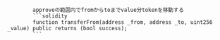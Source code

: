 
            approveの範囲内でfromからtoまでvalue分tokenを移動する
            ```solidity
            function transferFrom(address _from, address _to, uint256 _value) public returns (bool success);
            ```
